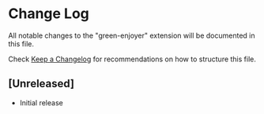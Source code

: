 # Change Log

All notable changes to the "green-enjoyer" extension will be documented in this file.

Check [Keep a Changelog](http://keepachangelog.com/) for recommendations on how to structure this file.

## [Unreleased]

- Initial release
